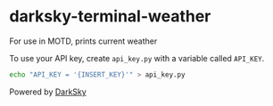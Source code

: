 # darksky-terminal-weather
For use in MOTD, prints current weather

To use your API key, create `api_key.py` with a variable called `API_KEY`.

```bash
echo "API_KEY = '{INSERT_KEY}'" > api_key.py
```

Powered by [DarkSky](https://darksky.net/poweredby/)
